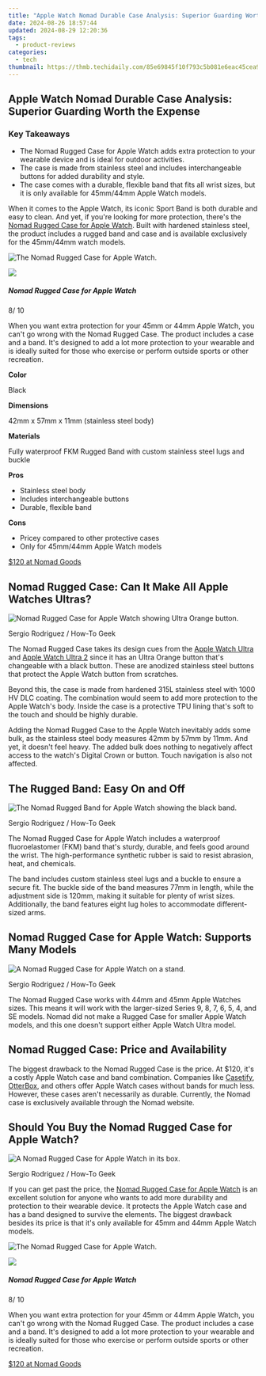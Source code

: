 ```yaml
---
title: "Apple Watch Nomad Durable Case Analysis: Superior Guarding Worth the Expense"
date: 2024-08-26 18:57:44
updated: 2024-08-29 12:20:36
tags:
  - product-reviews
categories:
  - tech
thumbnail: https://thmb.techidaily.com/85e69845f10f793c5b081e6eac45cea976095820d8ff765825e636a33b833fec.jpg
---
```


## Apple Watch Nomad Durable Case Analysis: Superior Guarding Worth the Expense

### Key Takeaways

* The Nomad Rugged Case for Apple Watch adds extra protection to your wearable device and is ideal for outdoor activities.
* The case is made from stainless steel and includes interchangeable buttons for added durability and style.
* The case comes with a durable, flexible band that fits all wrist sizes, but it is only available for 45mm/44mm Apple Watch models.

 When it comes to the Apple Watch, its iconic Sport Band is both durable and easy to clean. And yet, if you're looking for more protection, there's the [Nomad Rugged Case for Apple Watch](https://shop-links.co/link/?exclusive=1&publisher_slug=itechdaily19598&url=https%3A%2F%2Fwww.anrdoezrs.net%2Flinks%2F3607085%2Ftype%2Fdlg%2Fsid%2FUUhtgUeUpU2001894%2Fhttps%3A%2F%2Fnomadgoods.com%2Fproducts%2Frugged-case-apple-watch-black). Built with hardened stainless steel, the product includes a rugged band and case and is available exclusively for the 45mm/44mm watch models.

![The Nomad Rugged Case for Apple Watch.](https://static1.howtogeekimages.com/wordpress/wp-content/uploads/2024/02/nomad-rugged-case-final.jpg) 

![](https://static1.howtogeekimages.com/wordpresshttps://static0.howtogeekimages.com/wordpress/wp-content/uploads/2024/01/htg-rec-2024-2000-1.png) 

#####  Nomad Rugged Case for Apple Watch

8/ 10 

When you want extra protection for your 45mm or 44mm Apple Watch, you can't go wrong with the Nomad Rugged Case. The product includes a case and a band. It's designed to add a lot more protection to your wearable and is ideally suited for those who exercise or perform outside sports or other recreation.

**Color** 

 Black 

**Dimensions** 

 42mm x 57mm x 11mm (stainless steel body) 

**Materials** 

 Fully waterproof FKM Rugged Band with custom stainless steel lugs and buckle 

**Pros** 
* Stainless steel body
* Includes interchangeable buttons
* Durable, flexible band

**Cons** 
* Pricey compared to other protective cases
* Only for 45mm/44mm Apple Watch models

[$120 at Nomad Goods](https://shop-links.co/link/?exclusive=1&publisher_slug=itechdaily19598&url=https%3A%2F%2Fwww.anrdoezrs.net%2Flinks%2F3607085%2Ftype%2Fdlg%2Fsid%2FUUhtgUeUpU2001894%2Fhttps%3A%2F%2Fnomadgoods.com%2Fproducts%2Frugged-case-apple-watch-black) 

##  Nomad Rugged Case: Can It Make All Apple Watches Ultras?

![Nomad Rugged Case for Apple Watch showing Ultra Orange button.](https://static1.howtogeekimages.com/wordpress/wp-content/uploads/wm/2024/02/nomad-rugged-case-button.jpg) 

Sergio Rodriguez / How-To Geek

 The Nomad Rugged Case takes its design cues from the [Apple Watch Ultra](https://video-capture.techidaily.com/new-bandicam-in-depth-review-for-the-modern-user/) and [Apple Watch Ultra 2](https://youtube-help.techidaily.com/new-mastering-your-youtube-pinpointing-a-specialized-audience/) since it has an Ultra Orange button that's changeable with a black button. These are anodized stainless steel buttons that protect the Apple Watch button from scratches.

 Beyond this, the case is made from hardened 315L stainless steel with 1000 HV DLC coating. The combination would seem to add more protection to the Apple Watch's body. Inside the case is a protective TPU lining that's soft to the touch and should be highly durable.

 Adding the Nomad Rugged Case to the Apple Watch inevitably adds some bulk, as the stainless steel body measures 42mm by 57mm by 11mm. And yet, it doesn't feel heavy. The added bulk does nothing to negatively affect access to the watch's Digital Crown or button. Touch navigation is also not affected.

##  The Rugged Band: Easy On and Off

![The Nomad Rugged Band for Apple Watch showing the black band.](https://static1.howtogeekimages.com/wordpress/wp-content/uploads/wm/2024/02/nomad-rugged-case-band.jpg) 

Sergio Rodriguez / How-To Geek

 The Nomad Rugged Case for Apple Watch includes a waterproof fluoroelastomer (FKM) band that's sturdy, durable, and feels good around the wrist. The high-performance synthetic rubber is said to resist abrasion, heat, and chemicals.

 The band includes custom stainless steel lugs and a buckle to ensure a secure fit. The buckle side of the band measures 77mm in length, while the adjustment side is 120mm, making it suitable for plenty of wrist sizes. Additionally, the band features eight lug holes to accommodate different-sized arms.

##  Nomad Rugged Case for Apple Watch: Supports Many Models

![A Nomad Rugged Case for Apple Watch on a stand.](https://static1.howtogeekimages.com/wordpress/wp-content/uploads/wm/2024/02/nomad-rugged-case-band-stand.jpg) 

Sergio Rodriguez / How-To Geek

 The Nomad Rugged Case works with 44mm and 45mm Apple Watches sizes. This means it will work with the larger-sized Series 9, 8, 7, 6, 5, 4, and SE models. Nomad did not make a Rugged Case for smaller Apple Watch models, and this one doesn't support either Apple Watch Ultra model.

##  Nomad Rugged Case: Price and Availability

 The biggest drawback to the Nomad Rugged Case is the price. At $120, it's a costly Apple Watch case and band combination. Companies like [Casetify](https://www.casetify.com/gadgets/apple-watch-case?DG=Accessories&D%5FAccessories=Apple+Watch+Case), [OtterBox](https://www.anrdoezrs.net/links/3607085/type/dlg/sid/UUhtgUeUpU2001894/https://www.otterbox.com/en-us/apple-watch), and others offer Apple Watch cases without bands for much less. However, these cases aren't necessarily as durable. Currently, the Nomad case is exclusively available through the Nomad website.

##  Should You Buy the Nomad Rugged Case for Apple Watch?

![A Nomad Rugged Case for Apple Watch in its box.](https://static1.howtogeekimages.com/wordpress/wp-content/uploads/wm/2024/02/nomad-rugged-case-box-1.jpg) 

Sergio Rodriguez / How-To Geek

 If you can get past the price, the [Nomad Rugged Case for Apple Watch](https://shop-links.co/link/?exclusive=1&publisher_slug=itechdaily19598&url=https%3A%2F%2Fwww.anrdoezrs.net%2Flinks%2F3607085%2Ftype%2Fdlg%2Fsid%2FUUhtgUeUpU2001894%2Fhttps%3A%2F%2Fnomadgoods.com%2Fproducts%2Frugged-case-apple-watch-black) is an excellent solution for anyone who wants to add more durability and protection to their wearable device. It protects the Apple Watch case and has a band designed to survive the elements. The biggest drawback besides its price is that it's only available for 45mm and 44mm Apple Watch models.

![The Nomad Rugged Case for Apple Watch.](https://static1.howtogeekimages.com/wordpress/wp-content/uploads/2024/02/nomad-rugged-case-final.jpg) 

![](https://static1.howtogeekimages.com/wordpresshttps://static0.howtogeekimages.com/wordpress/wp-content/uploads/2024/01/htg-rec-2024-2000-1.png) 

#####  Nomad Rugged Case for Apple Watch

8/ 10 

When you want extra protection for your 45mm or 44mm Apple Watch, you can't go wrong with the Nomad Rugged Case. The product includes a case and a band. It's designed to add a lot more protection to your wearable and is ideally suited for those who exercise or perform outside sports or other recreation.

[$120 at Nomad Goods](https://shop-links.co/link/?exclusive=1&publisher_slug=itechdaily19598&url=https%3A%2F%2Fwww.anrdoezrs.net%2Flinks%2F3607085%2Ftype%2Fdlg%2Fsid%2FUUhtgUeUpU2001894%2Fhttps%3A%2F%2Fnomadgoods.com%2Fproducts%2Frugged-case-apple-watch-black)

<ins class="adsbygoogle"
     style="display:block"
     data-ad-format="autorelaxed"
     data-ad-client="ca-pub-7571918770474297"
     data-ad-slot="1223367746"></ins>



<ins class="adsbygoogle"
     style="display:block"
     data-ad-client="ca-pub-7571918770474297"
     data-ad-slot="8358498916"
     data-ad-format="auto"
     data-full-width-responsive="true"></ins>
